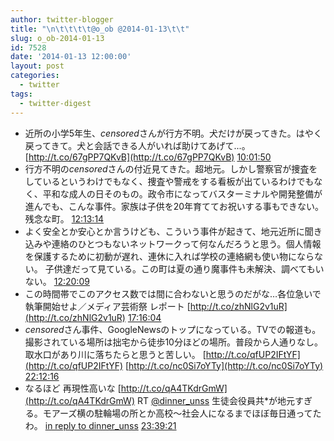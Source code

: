 ```yaml
---
author: twitter-blogger
title: "\n\t\t\t\t@o_ob @2014-01-13\t\t"
slug: o_ob-2014-01-13
id: 7528
date: '2014-01-13 12:00:00'
layout: post
categories:
  - twitter
tags:
  - twitter-digest
---
```


*   近所の小学5年生、*censored*さんが行方不明。犬だけが戻ってきた。はやく戻ってきて。犬と会話できる人がいれば助けてあげて...。 [http://t.co/67gPP7QKvB](http://t.co/67gPP7QKvB) [10:01:50](http://twitter.com/o_ob/statuses/422533914750504960)
*   行方不明の*censored*さんの付近見てきた。超地元。しかし警察官が捜査をしているというわけでもなく、捜査や警戒をする看板が出ているわけでもなく、平和な成人の日そのもの。政令市になってバスターミナルや開発整備が進んでも、こんな事件。家族は子供を20年育ててお祝いする事もできない。残念な町。 [12:13:14](http://twitter.com/o_ob/statuses/422566985050767360)
*   よく安全とか安心とか言うけども、こういう事件が起きて、地元近所に聞き込みや連絡のひとつもないネットワークって何なんだろうと思う。個人情報を保護するために初動が遅れ、連休に入れば学校の連絡網も使い物にならない。 子供達だって見ている。この町は夏の通り魔事件も未解決、調べてもいない。 [12:20:09](http://twitter.com/o_ob/statuses/422568724269256704)
*   この時間帯でこのアクセス数では間に合わないと思うのだがな…各位急いで執筆開始せよ／メディア芸術祭 レポート [http://t.co/zhNlG2v1uR](http://t.co/zhNlG2v1uR) [17:16:04](http://twitter.com/o_ob/statuses/422643196137840640)
*   *censored*さん事件、GoogleNewsのトップになっている。TVでの報道も。撮影されている場所は拙宅から徒歩10分ほどの場所。普段から人通りなし。取水口があり川に落ちたらと思うと苦しい。 [http://t.co/qfUP2IFtYF](http://t.co/qfUP2IFtYF) [http://t.co/nc0Si7oYTy](http://t.co/nc0Si7oYTy) [22:12:16](http://twitter.com/o_ob/statuses/422717734896410624)
*   なるほど 再現性高いな [http://t.co/qA4TKdrGmW](http://t.co/qA4TKdrGmW) RT [@dinner_unss](http://twitter.com/dinner_unss) 生徒会役員共*が地元すぎる。モアーズ横の駐輪場の所とか高校～社会人になるまでほぼ毎日通ってたわ。 [in reply to dinner_unss](http://twitter.com/dinner_unss/statuses/422737298929635328) [23:39:21](http://twitter.com/o_ob/statuses/422739649824436224)